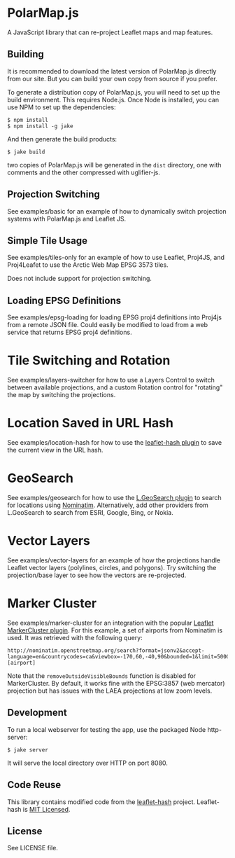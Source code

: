 # PolarMap.js

A JavaScript library that can re-project Leaflet maps and map features.

## Building

It is recommended to download the latest version of PolarMap.js directly from our site. But you can build your own copy from source if you prefer.

To generate a distribution copy of PolarMap.js, you will need to set up the build environment. This requires Node.js. Once Node is installed, you can use NPM to set up the dependencies:

    $ npm install
    $ npm install -g jake

And then generate the build products:

    $ jake build

two copies of PolarMap.js will be generated in the `dist` directory, one with comments and the other compressed with uglifier-js.

## Projection Switching

See examples/basic for an example of how to dynamically switch projection systems with PolarMap.js and Leaflet JS.

## Simple Tile Usage

See examples/tiles-only for an example of how to use Leaflet, Proj4JS, and Proj4Leafet to use the Arctic Web Map EPSG 3573 tiles.

Does not include support for projection switching.

## Loading EPSG Definitions

See examples/epsg-loading for loading EPSG proj4 definitions into Proj4js from a remote JSON file. Could easily be modified to load from a web service that returns EPSG proj4 definitions.

# Tile Switching and Rotation

See examples/layers-switcher for how to use a Layers Control to switch between available projections, and a custom Rotation control for "rotating" the map by switching the projections.

# Location Saved in URL Hash

See examples/location-hash for how to use the [leaflet-hash plugin](https://github.com/mlevans/leaflet-hash) to save the current view in the URL hash.

# GeoSearch

See examples/geosearch for how to use the [L.GeoSearch plugin](https://github.com/smeijer/L.GeoSearch) to search for locations using [Nominatim](https://wiki.openstreetmap.org/wiki/Nominatim). Alternatively, add other providers from L.GeoSearch to search from ESRI, Google, Bing, or Nokia.

# Vector Layers

See examples/vector-layers for an example of how the projections handle Leaflet vector layers (polylines, circles, and polygons). Try switching the projection/base layer to see how the vectors are re-projected.

# Marker Cluster

See examples/marker-cluster for an integration with the popular [Leaflet MarkerCluster plugin](https://github.com/Leaflet/Leaflet.markercluster). For this example, a set of airports from Nominatim is used. It was retrieved with the following query:

    http://nominatim.openstreetmap.org/search?format=jsonv2&accept-language=en&countrycodes=ca&viewbox=-170,60,-40,90&bounded=1&limit=5000&q=[airport]

Note that the `removeOutsideVisibleBounds` function is disabled for MarkerCluster. By default, it works fine with the EPSG:3857 (web mercator) projection but has issues with the LAEA projections at low zoom levels.

## Development

To run a local webserver for testing the app, use the packaged Node http-server:

    $ jake server

It will serve the local directory over HTTP on port 8080.

## Code Reuse

This library contains modified code from the [leaflet-hash](https://github.com/mlevans/leaflet-hash) project. Leaflet-hash is [MIT Licensed](http://opensource.org/licenses/MIT).

## License

See LICENSE file.

